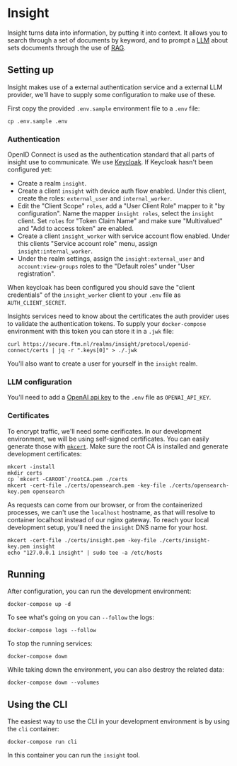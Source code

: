 
# Insight

Insight turns data into information, by putting it into context. It allows you
to search through a set of documents by keyword, and to prompt a
[LLM](https://en.wikipedia.org/wiki/Large_language_model) about sets documents
through the use of
[RAG](https://research.ibm.com/blog/retrieval-augmented-generation-RAG).

## Setting up

Insight makes use of a external authentication service and a external LLM
provider, we'll have to supply some configuration to make use of these.

First copy the provided `.env.sample` environment file to a `.env` file:
```
cp .env.sample .env
```

### Authentication

OpenID Connect is used as the authentication standard that all parts of insight
use to communicate. We use [Keycloak](https://www.keycloak.org/). If Keycloak
hasn't been configured yet:
- Create a realm `insight`.
- Create a client `insight` with device auth flow enabled. Under this client,
  create the roles: `external_user` and `internal_worker`.
- Edit the "Client Scope" `roles`, add a "User Client Role" mapper to it "by
  configuration". Name the mapper `insight roles`, select the `insight` client.
  Set `roles` for "Token Claim Name" and make sure "Multivalued" and "Add to
  access token" are enabled.
- Create a client `insight_worker` with service account flow enabled. Under this
  clients "Service account role" menu, assign `insight:internal_worker`.
- Under the realm settings, assign the `insight:external_user` and
  `account:view-groups` roles to the "Default roles" under "User registration".

When keycloak has been configured you should save the "client credentials" of the
`insight_worker` client to your `.env` file as `AUTH_CLIENT_SECRET`.

Insights services need to know about the certificates the auth provider uses to
validate the authentication tokens. To supply your `docker-compose` environment
with this token you can store it in a `.jwk` file:
```
curl https://secure.ftm.nl/realms/insight/protocol/openid-connect/certs | jq -r ".keys[0]" > ./.jwk
```

You'll also want to create a user for yourself in the `insight` realm.

### LLM configuration

You'll need to add a [OpenAI api key](https://platform.openai.com/api-keys) to
the `.env` file as `OPENAI_API_KEY`.


### Certificates

To encrypt traffic, we'll need some cerificates. In our development environment,
we will be using self-signed certificates. You can easily generate those with
[`mkcert`](https://github.com/FiloSottile/mkcert). Make sure the root CA is
installed and generate development certificates:
```
mkcert -install
mkdir certs
cp `mkcert -CAROOT`/rootCA.pem ./certs
mkcert -cert-file ./certs/opensearch.pem -key-file ./certs/opensearch-key.pem opensearch 
```

As requests can come from our browser, or from the containerized processes, we
can't use the `localhost` hostname, as that will resolve to container localhost
instead of our nginx gateway. To reach your local development setup, you'll need
the `insight` DNS name for your host.
```
mkcert -cert-file ./certs/insight.pem -key-file ./certs/insight-key.pem insight
echo "127.0.0.1 insight" | sudo tee -a /etc/hosts
```


## Running

After configuration, you can run the development environment:
```
docker-compose up -d
```

To see what's going on you can `--follow` the logs:
```
docker-compose logs --follow
```

To stop the running services:
```
docker-compose down
```

While taking down the environment, you can also destroy the related data:
```
docker-compose down --volumes
```


## Using the CLI

The easiest way to use the CLI in your development environment is by using the
`cli` container:
```
docker-compose run cli
```

In this container you can run the `insight` tool.
